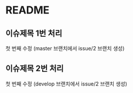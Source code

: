 # README

## 이슈제목 1번 처리

첫 번째 수정 (master 브랜치에서 issue/2 브랜치 생성)

## 이슈제목 2번 처리

첫 번째 수정 (develop 브랜치에서 issue/2 브랜치 생성)
